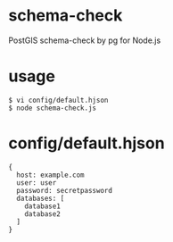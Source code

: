 # schema-check
PostGIS schema-check by pg for Node.js

# usage
```
$ vi config/default.hjson
$ node schema-check.js
```

# config/default.hjson
```
{
  host: example.com
  user: user
  password: secretpassword
  databases: [
    database1
    database2
  ]
}
```

